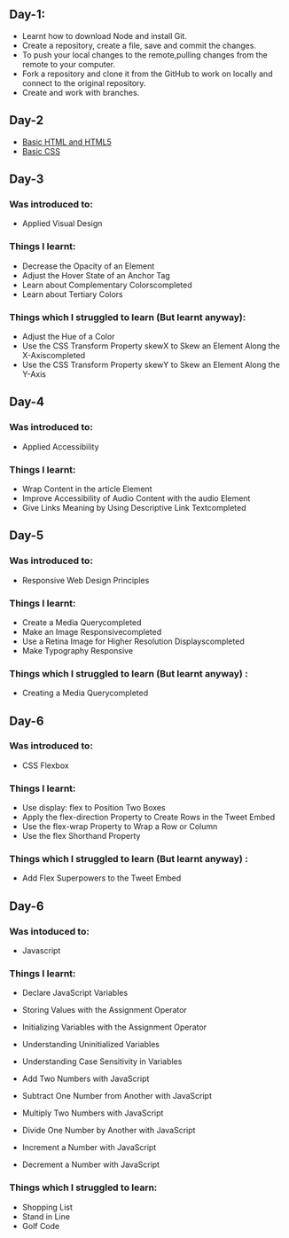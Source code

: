 ## Day-1:
 - Learnt how to download Node and install Git.
 - Create a repository, create a file, save and commit the changes.
 - To push your local changes to the remote,pulling changes from the remote to your computer.
 - Fork a repository and clone it from the GitHub to work on locally and connect to the original repository.
 - Create and work with branches.

## Day-2
- [Basic HTML and HTML5](http://beta.freecodecamp.com/en/map)
- [Basic CSS](http://beta.freecodecamp.com/en/map)

## Day-3 
### Was introduced to:
- Applied Visual Design

### Things I learnt:
- Decrease the Opacity of an Element
- Adjust the Hover State of an Anchor Tag
- Learn about Complementary Colorscompleted
- Learn about Tertiary Colors

### Things which I struggled to learn (But learnt anyway):
- Adjust the Hue of a Color
- Use the CSS Transform Property skewX to Skew an Element Along the X-Axiscompleted
- Use the CSS Transform Property skewY to Skew an Element Along the Y-Axis

## Day-4
### Was introduced to:
- Applied Accessibility

### Things I learnt:
- Wrap Content in the article Element
- Improve Accessibility of Audio Content with the audio Element
- Give Links Meaning by Using Descriptive Link Textcompleted


## Day-5
### Was introduced to:
- Responsive Web Design Principles

### Things I learnt:
- Create a Media Querycompleted
- Make an Image Responsivecompleted
- Use a Retina Image for Higher Resolution Displayscompleted
- Make Typography Responsive

### Things which I struggled to learn (But learnt anyway) :
- Creating a Media Querycompleted

## Day-6
### Was introduced to:
- CSS Flexbox

### Things I learnt:
- Use display: flex to Position Two Boxes
- Apply the flex-direction Property to Create Rows in the Tweet Embed
- Use the flex-wrap Property to Wrap a Row or Column
- Use the flex Shorthand Property
### Things which I struggled to learn (But learnt anyway) :
- Add Flex Superpowers to the Tweet Embed

## Day-6
### Was intoduced to:
- Javascript

### Things I learnt:
- Declare JavaScript Variables

- Storing Values with the Assignment Operator

- Initializing Variables with the Assignment Operator

- Understanding Uninitialized Variables

- Understanding Case Sensitivity in Variables

- Add Two Numbers with JavaScript

- Subtract One Number from Another with JavaScript

- Multiply Two Numbers with JavaScript

- Divide One Number by Another with JavaScript

- Increment a Number with JavaScript

- Decrement a Number with JavaScript
### Things which I struggled to learn:
- Shopping List
- Stand in Line
- Golf Code

